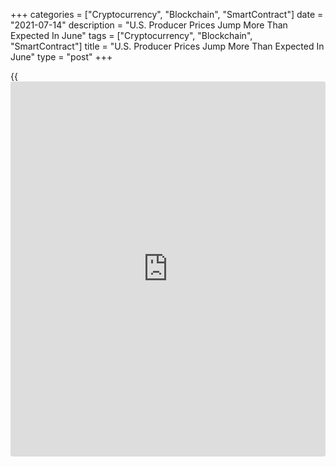 +++
categories = ["Cryptocurrency", "Blockchain", "SmartContract"]
date = "2021-07-14"
description = "U.S. Producer Prices Jump More Than Expected In June"
tags = ["Cryptocurrency", "Blockchain", "SmartContract"]
title = "U.S. Producer Prices Jump More Than Expected In June"
type = "post"
+++

{{<iframe id="large-banner" src="https://www.bounty.group/#slide=20.0" width="100%" height="600" scrolling="no" style="border: 0px solid rgb(216, 221, 230); border-radius: 3px;">}}

After yesterday's report showing the biggest increase in U.S. consumer
prices in thirteen years, the Labor Department released a report on
Wednesday showing U.S. producer prices also jumped by much more than
expected in the month of June.

The Labor Department said its producer price index for final demand
surged up by 1.0 percent in June after climbing by 0.8 percent in May.
Economists had expected producer prices to rise by 0.6 percent.

Excluding prices for food, energy, and trade services, core producer
prices increased by 0.5 percent in June following a 0.7 percent advance
in the previous month.

The report also showed the annual rate of producer price growth
accelerated to 7.3 percent in June from 6.6 percent in May, reaching the
highest level since 12-month data were first calculated in November of
2010.

Core producer prices were up by 5.5 percent year-over-year in June,
reflecting an uptick from the 5.3 percent jump in May.

The annual surge in core prices also reflects the largest advance since
12-month data were first calculated in August of 2014.

For comments and feedback [contact](https://www.playgroundfx.com/contact/): editorial@rtt[news](https://www.letsplayfx.com/blog/forex-news-website/).com

[Economic News][1]

 **What parts of the world are seeing the best (and worst) economic
performances lately? Click[here][2] to check out our [Econ Scorecard][2]
and find out! See up-to-the-moment [ranking](https://www.playgroundfx.com/blog/crypto-exchange-ranking/)s for the best and worst
performers in [GDP][3], [unemployment rate][4], [inflation][5] and much
more.**

   1. www.rtt[news](https://www.letsplayfx.com/blog/forex-news-website/).com/Content/EconomicNews.aspx
   2. www.rtt[news](https://www.letsplayfx.com/blog/forex-news-website/).com/economic-scorecard/world-rank/retail-sales/highest-performance.aspx
   3. www.rtt[news](https://www.letsplayfx.com/blog/forex-news-website/).com/economic-scorecard/world-rank/GDP/highest-performance.aspx
   4. www.rtt[news](https://www.letsplayfx.com/blog/forex-news-website/).com/economic-scorecard/world-rank/unemployment-rate/lowest-performance.aspx
   5. www.rtt[news](https://www.letsplayfx.com/blog/forex-news-website/).com/economic-scorecard/world-rank/CPI/highest-performance.aspx